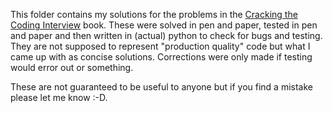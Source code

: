 This folder contains my solutions for the problems in the [Cracking the Coding Interview](https://www.amazon.com/Cracking-Coding-Interview-Programming-Questions/dp/0984782850/ref=pd_lpo_sbs_14_t_0?_encoding=UTF8&psc=1&refRID=RJKD1EHC2Q3R7YVYPE8Z) book. These were solved in pen and paper, tested in pen and paper and then written in (actual) python to check for bugs and testing. They are not supposed to represent "production quality" code but what I came up with as concise solutions. Corrections were only made if testing would error out or something.

These are not guaranteed to be useful to anyone but if you find a mistake please let me know :-D.
